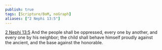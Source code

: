 ```yaml
---
publish: true
tags: [Scripture/BoM, noGraph]
aliases: ["2 Nephi 13:5"]
---
```

[2 Nephi 13:5](https://churchofjesuschrist.org/study/scriptures/bofm/2-ne/13?lang=eng&id=p5#p5) And the people shall be oppressed, every one by another, and every one by his neighbor; the child shall behave himself proudly against the ancient, and the base against the honorable.
